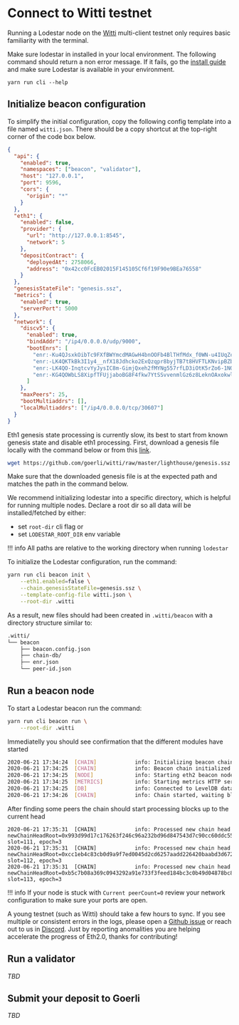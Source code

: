 # Connect to Witti testnet

Running a Lodestar node on the [Witti](https://github.com/goerli/witti) multi-client testnet only requires basic familiarity with the terminal.

Make sure lodestar in installed in your local environment. The following command should return a non error message. If it fails, go the [install guide](/install) and make sure Lodestar is available in your environment.

```
yarn run cli --help
```

## Initialize beacon configuration

To simplify the initial configuration, copy the following config template into a file named `witti.json`. There should be a copy shortcut at the top-right corner of the code box below.

```json
{
  "api": {
    "enabled": true,
    "namespaces": ["beacon", "validator"],
    "host": "127.0.0.1",
    "port": 9596,
    "cors": {
      "origin": "*"
    }
  },
  "eth1": {
    "enabled": false,
    "provider": {
      "url": "http://127.0.0.1:8545",
      "network": 5
    },
    "depositContract": {
      "deployedAt": 2758066,
      "address": "0x42cc0FcEB02015F145105Cf6f19F90e9BEa76558"
    }
  },
  "genesisStateFile": "genesis.ssz",
  "metrics": {
    "enabled": true,
    "serverPort": 5000
  },
  "network": {
    "discv5": {
      "enabled": true,
      "bindAddr": "/ip4/0.0.0.0/udp/9000",
      "bootEnrs": [
        "enr:-Ku4QJsxkOibTc9FXfBWYmcdMAGwH4bnOOFb4BlTHfMdx_f0WN-u4IUqZcQVP9iuEyoxipFs7-Qd_rH_0HfyOQitc7IBh2F0dG5ldHOIAAAAAAAAAACEZXRoMpD1pf1CAAAAAP__________gmlkgnY0gmlwhLAJM9iJc2VjcDI1NmsxoQL2RyM26TKZzqnUsyycHQB4jnyg6Wi79rwLXtaZXty06YN1ZHCCW8w",
        "enr:-LK4QKTkBk3I1y4__nfX18Jdhcko2ExQzqpr8byjTB7t8HVFTLKNvipBZbPItODKWFdhBVN8vVh89ScZPdSTNoiLXXoBh2F0dG5ldHOIAAAAAAAAAACEZXRoMpD2d10HAAABE___________gmlkgnY0gmlwhLAJM9iJc2VjcDI1NmsxoQICvB04SDhZK46nvJmm6GZvo8RsKctq4uWK6jQRZBxewoN0Y3CCIyiDdWRwgiMo",
        "enr:-LK4QO-InqtcvYyJysIC8m-GimjQxeh2fMYNg557rfLD3iOtK5rZo6-1N09tw0NeIt4ht2rLtCNS6NGwU38qarXaVUMBh2F0dG5ldHOIAAAAAAAAAACEZXRoMpD2d10HAAABE___________gmlkgnY0gmlwhLAJM9iJc2VjcDI1NmsxoQISU9N1Kj03Z-IBVlevP56X9qkZxA1fv62TLRKlfzI1LYN0Y3CCMsiDdWRwgi7g",
        "enr:-KG4QOWbLS8XipfTFUjjaboBG8F4fkw7YtSSvvenmlGz6z8LeknOAxokwlhQWwiV3AftLgreD8hC94EnXdYzw93aVdQDhGV0aDKQ9nddBwAAARP__________4JpZIJ2NIJpcISwCTPYiXNlY3AyNTZrMaECLYJchUH6A-oyZenBKm5hLwIDy6xZqksxOt24irvEOEuDdGNwgnUwg3VkcIJ1MA"
      ]
    },
    "maxPeers": 25,
    "bootMultiaddrs": [],
    "localMultiaddrs": ["/ip4/0.0.0.0/tcp/30607"]
  }
}
```

Eth1 genesis state processing is currently slow, its best to start from known genesis state and disable eth1 processing. First, download a genesis file locally with the command below or from this [link](https://github.com/goerli/witti/blob/master/lighthouse/genesis.ssz).

```bash
wget https://github.com/goerli/witti/raw/master/lighthouse/genesis.ssz
```

Make sure that the downloaded genesis file is at the expected path and matches the path in the command below.

We recommend initializing lodestar into a specific directory, which is helpful for running multiple nodes. Declare a root dir so all data will be installed/fetched by either:

- set `root-dir` cli flag or
- set `LODESTAR_ROOT_DIR` env variable

<!-- prettier-ignore-start -->
!!! info
    All paths are relative to the working directory when running `lodestar`
<!-- prettier-ignore-end -->

To initialize the Lodestar configuration, run the command:

```bash
yarn run cli beacon init \
    --eth1.enabled=false \
    --chain.genesisStateFile=genesis.ssz \
    --template-config-file witti.json \
    --root-dir .witti
```

As a result, new files should had been created in `.witti/beacon` with a directory structure similar to:

```bash
.witti/
└── beacon
    ├── beacon.config.json
    ├── chain-db/
    ├── enr.json
    └── peer-id.json
```

## Run a beacon node

To start a Lodestar beacon run the command:

```bash
yarn run cli beacon run \
    --root-dir .witti
```

Immediatelly you should see confirmation that the different modules have started

```bash
2020-06-21 17:34:24  [CHAIN]            info: Initializing beacon chain with state root 0x773c694b47504d789dc768d2356f691866b47833d0d85e02511d7cd339925b17 and genesis block root 0x19aa2deaa02cac9774eb8948a8ead1ebe851ba9590878a10cd5767092e16ba12
2020-06-21 17:34:25  [CHAIN]            info: Beacon chain initialized
2020-06-21 17:34:25  [NODE]             info: Starting eth2 beacon node - LODESTAR!
2020-06-21 17:34:25  [METRICS]          info: Starting metrics HTTP server on port 5000
2020-06-21 17:34:25  [DB]               info: Connected to LevelDB database at .witti/beacon/chain-db
2020-06-21 17:34:26  [CHAIN]            info: Chain started, waiting blocks and attestations
```

After finding some peers the chain should start processing blocks up to the current head

```
2020-06-21 17:35:31  [CHAIN]            info: Processed new chain head newChainHeadRoot=0x993d99d17c176263f246c96a232bd96d847543d7c90cc60ddc559edcab99b2e6, slot=111, epoch=3
2020-06-21 17:35:31  [CHAIN]            info: Processed new chain head newChainHeadRoot=0xcc1eb4c83cb0d9a9f7ed0045d2cd6257aadd226420baabd3d672be35605fe470, slot=112, epoch=3
2020-06-21 17:35:31  [CHAIN]            info: Processed new chain head newChainHeadRoot=0xb5c7b08a369c0943292a91e733f3feed184bc3c0b49d04878bc86e0705c15fe8, slot=113, epoch=3
```

<!-- prettier-ignore-start -->
!!! info
    If your node is stuck with `Current peerCount=0` review your network configuration to make sure your ports are open.
<!-- prettier-ignore-end -->

A young testnet (such as Witti) should take a few hours to sync. If you see multiple or consistent errors in the logs, please open a [Github issue](https://github.com/ChainSafe/lodestar/issues/new) or reach out to us in [Discord](https://discord.gg/yjyvFRP). Just by reporting anomalities you are helping accelerate the progress of Eth2.0, thanks for contributing!

## Run a validator

_TBD_

## Submit your deposit to Goerli

_TBD_
